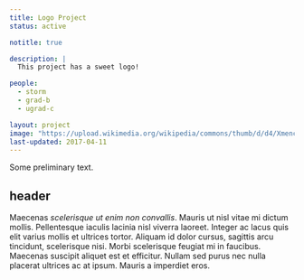 ```yaml
---
title: Logo Project
status: active

notitle: true

description: |
  This project has a sweet logo!

people:
  - storm
  - grad-b
  - ugrad-c

layout: project
image: "https://upload.wikimedia.org/wikipedia/commons/thumb/d/d4/Xmencomic-logo.svg/2000px-Xmencomic-logo.svg.png"
last-updated: 2017-04-11
---
```


Some preliminary text.

## header

Maecenas _scelerisque ut enim non convallis_. Mauris ut nisl vitae mi dictum
mollis. Pellentesque iaculis lacinia nisl viverra laoreet. Integer ac lacus quis
elit varius mollis et ultrices tortor. Aliquam id dolor cursus, sagittis arcu
tincidunt, scelerisque nisi. Morbi scelerisque feugiat mi in faucibus. Maecenas
suscipit aliquet est et efficitur. Nullam sed purus nec nulla placerat ultrices
ac at ipsum. Mauris a imperdiet eros.
